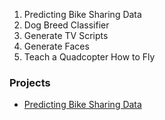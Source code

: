 1. Predicting Bike Sharing Data
2. Dog Breed Classifier
3. Generate TV Scripts
4. Generate Faces
5. Teach a Quadcopter How to Fly

### Projects

* [Predicting Bike Sharing Data](https://github.com/fpcarneiro/Deep-Learning-Nanodegree/tree/master/projects/dog-project)
